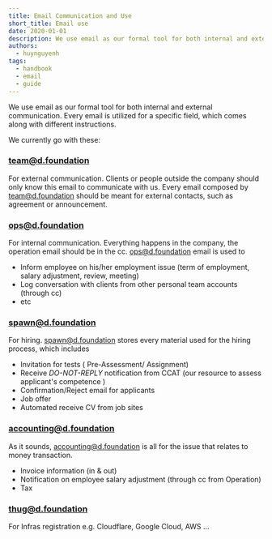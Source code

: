 ```yaml
---
title: Email Communication and Use
short_title: Email use
date: 2020-01-01
description: We use email as our formal tool for both internal and external communication. Every email is utilized for a specific field, which comes along with different instructions.
authors:
  - huynguyenh
tags:
  - handbook
  - email
  - guide
---
```


We use email as our formal tool for both internal and external communication.
Every email is utilized for a specific field, which comes along with different instructions.

We currently go with these:

### <team@d.foundation>

For external communication. Clients or people outside the company should only know this email to communicate with us. Every email composed by <team@d.foundation> should be meant for external contacts, such as agreement or announcement.

### <ops@d.foundation>

For internal communication. Everything happens in the company, the operation email should be in the cc. <ops@d.foundation> email is used to

- Inform employee on his/her employment issue (term of employment, salary adjustment, review, meeting)
- Log conversation with clients from other personal team accounts (through cc)
- etc

### <spawn@d.foundation>

For hiring. <spawn@d.foundation> stores every material used for the hiring process, which includes

- Invitation for tests ( Pre-Assessment/ Assignment)
- Receive _DO-NOT-REPLY_ notification from CCAT (our resource to assess applicant's competence )
- Confirmation/Reject email for applicants
- Job offer
- Automated receive CV from job sites

### <accounting@d.foundation>

As it sounds, <accounting@d.foundation> is all for the issue that relates to money transaction.

- Invoice information (in & out)
- Notification on employee salary adjustment (through cc from Operation)
- Tax

### <thug@d.foundation>

For Infras registration e.g. Cloudflare, Google Cloud, AWS ...
